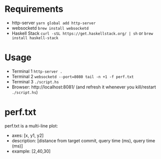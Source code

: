 # Requirements

- http-server `yarn global add http-server`
- websocketd `brew install websocketd`
- Haskell Stack `curl -sSL https://get.haskellstack.org/ | sh` or `brew install haskell-stack`

# Usage

- Terminal 1 `http-server .`
- Terminal 2 `websocketd --port=8080 tail -n +1 -f perf.txt`
- Terminal 3 `./script.hs`
- Browser: http://localhost:8081/ (and refresh it whenever you kill/restart `./script.hs`)

# perf.txt

perf.txt is a multi-line plot:

- axes: [x, y1, y2]
- description: [distance from target commit, query time (ms), query time (ms)]
- example: [2,40,30]
